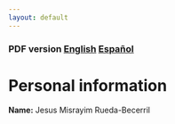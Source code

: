 ```yaml
---
layout: default
---
```


### PDF version [English](https://github.com/altjerue/jmrb_cv/raw/master/JesusMRB_eng.pdf) [Español]()

# Personal information

**Name:** Jesus Misrayim Rueda-Becerril

